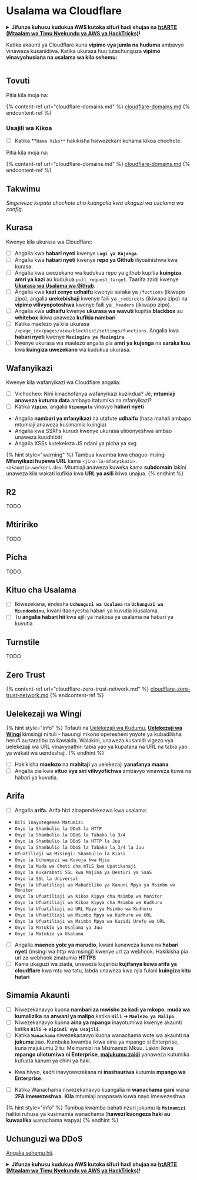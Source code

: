 # Usalama wa Cloudflare

<details>

<summary><strong>Jifunze kuhusu kudukua AWS kutoka sifuri hadi shujaa na</strong> <a href="https://training.hacktricks.xyz/courses/arte"><strong>htARTE (Mtaalam wa Timu Nyekundu ya AWS ya HackTricks)</strong></a><strong>!</strong></summary>

Njia nyingine za kusaidia HackTricks:

* Ikiwa unataka kuona **kampuni yako ikitangazwa kwenye HackTricks** au **kupakua HackTricks kwa PDF** Angalia [**MIPANGO YA USAJILI**](https://github.com/sponsors/carlospolop)!
* Pata [**swag rasmi ya PEASS & HackTricks**](https://peass.creator-spring.com)
* Gundua [**Familia ya PEASS**](https://opensea.io/collection/the-peass-family), mkusanyiko wetu wa [**NFTs**](https://opensea.io/collection/the-peass-family) ya kipekee
* **Jiunge na** 💬 [**Kikundi cha Discord**](https://discord.gg/hRep4RUj7f) au kikundi cha [**telegram**](https://t.me/peass) au **tufuate** kwenye **Twitter** 🐦 [**@hacktricks_live**](https://twitter.com/hacktricks_live)**.**
* **Shiriki mbinu zako za kudukua kwa kuwasilisha PRs kwa** [**HackTricks**](https://github.com/carlospolop/hacktricks) na [**HackTricks Cloud**](https://github.com/carlospolop/hacktricks-cloud) repos za github.

</details>

Katika akaunti ya Cloudflare kuna **vipimo vya jumla na huduma** ambavyo vinaweza kusanidiwa. Katika ukurasa huu tutachunguza **vipimo vinavyohusiana na usalama wa kila sehemu:**

<figure><img src="../../.gitbook/assets/image (85) (1).png" alt=""><figcaption></figcaption></figure>

## Tovuti

Pitia kila moja na:

{% content-ref url="cloudflare-domains.md" %}
[cloudflare-domains.md](cloudflare-domains.md)
{% endcontent-ref %}

### Usajili wa Kikoa

* [ ] Katika **`Hama Viko**` hakikisha haiwezekani kuhama kikoa chochote.

Pitia kila moja na:

{% content-ref url="cloudflare-domains.md" %}
[cloudflare-domains.md](cloudflare-domains.md)
{% endcontent-ref %}

## Takwimu

_Singeweza kupata chochote cha kuangalia kwa ukaguzi wa usalama wa config._

## Kurasa

Kwenye kila ukurasa wa Cloudflare:

* [ ] Angalia kwa **habari nyeti** kwenye **`Logi ya Kujenga`**.
* [ ] Angalia kwa **habari nyeti** kwenye **repo ya Github** iliyoainishwa kwa kurasa.
* [ ] Angalia kwa uwezekano wa kudukua repo ya github kupitia **kuingiza amri ya kazi** au kudukua `pull_request_target`. Taarifa zaidi kwenye [**Ukurasa wa Usalama wa Github**](../github-security/).
* [ ] Angalia kwa **kazi zenye udhaifu** kwenye saraka ya `/fuctions` (ikiwapo zipo), angalia **urekebishaji** kwenye faili ya `_redirects` (ikiwapo zipo) na **vipimo vilivyopotoshwa** kwenye faili ya `_headers` (ikiwapo zipo).
* [ ] Angalia kwa **udhaifu** kwenye **ukurasa wa wavuti** kupitia **blackbox** au **whitebox** ikiwa unaweza **kufikia nambari**
* [ ] Katika maelezo ya kila ukurasa `/<page_id>/pages/view/blocklist/settings/functions`. Angalia kwa **habari nyeti** kwenye **`Mazingira ya Mazingira`**.
* [ ] Kwenye ukurasa wa maelezo angalia pia **amri ya kujenga** na **saraka kuu** kwa **kuingiza uwezekano** wa kudukua ukurasa.

## **Wafanyikazi**

Kwenye kila wafanyikazi wa Cloudflare angalia:

* [ ] Vichocheo: Nini kinachofanya wafanyikazi kuzindua? Je, **mtumiaji anaweza kutuma data** ambayo itatumika na mfanyikazi?
* [ ] Katika **`Vipimo`**, angalia **`Vipengele`** vinavyo **habari nyeti**
* Angalia **nambari ya mfanyikazi** na utafute **udhaifu** (hasa mahali ambapo mtumiaji anaweza kusimamia kuingia)
* Angalia kwa SSRFs kurudi kwenye ukurasa ulioonyeshwa ambao unaweza kuudhibiti
* Angalia XSSs kutekeleza JS ndani ya picha ya svg

{% hint style="warning" %}
Tambua kwamba kwa chaguo-msingi **Mfanyikazi hupewa URL** kama `<jina-la-mfanyikazi>.<akaunti>.workers.dev`. Mtumiaji anaweza kuweka kama **subdomain** lakini unaweza kila wakati kufikia kwa **URL ya asili** ikiwa unajua.
{% endhint %}

## R2

TODO

## Mtiririko

TODO

## Picha

TODO

## Kituo cha Usalama

* [ ] Ikiwezekana, endesha **`Uchunguzi wa Usalama`** na **`Uchunguzi wa Miundombinu`**, kwani itaonyesha habari ya kuvutia kiusalama.
* [ ] Tu **angalia habari hii** kwa ajili ya makosa ya usalama na habari ya kuvutia

## Turnstile

TODO

## **Zero Trust**

{% content-ref url="cloudflare-zero-trust-network.md" %}
[cloudflare-zero-trust-network.md](cloudflare-zero-trust-network.md)
{% endcontent-ref %}

## Uelekezaji wa Wingi

{% hint style="info" %}
Tofauti na [Uelekezaji wa Kudumu](https://developers.cloudflare.com/rules/url-forwarding/dynamic-redirects/), [**Uelekezaji wa Wingi**](https://developers.cloudflare.com/rules/url-forwarding/bulk-redirects/) kimsingi ni tuli - hauungi mkono operesheni yoyote ya kubadilisha herufi au taratibu za kawaida. Walakini, unaweza kusanidi vigezo vya uelekezaji wa URL vinavyoathiri tabia yao ya kupatana na URL na tabia yao ya wakati wa uendeshaji.
{% endhint %}

* [ ] Hakikisha **maelezo** na **mahitaji** ya uelekezaji **yanafanya maana**.
* [ ] Angalia pia kwa **vituo vya siri vilivyofichwa** ambavyo vinaweza kuwa na habari ya kuvutia.

## Arifa

* [ ] Angalia **arifa.** Arifa hizi zinapendekezwa kwa usalama:
* `Bili Inayotegemea Matumizi`
* `Onyo la Shambulio la DDoS la HTTP`
* `Onyo la Shambulio la DDoS la Tabaka la 3/4`
* `Onyo la Shambulio la DDoS la HTTP la Juu`
* `Onyo la Shambulio la DDoS la Tabaka la 3/4 la Juu`
* `Ufuatiliaji wa Misingi: Shambulio la Kiasi`
* `Onyo la Uchunguzi wa Kuvuja kwa Njia`
* `Onyo la Muda wa Cheti cha mTLS kwa Upatikanaji`
* `Onyo la Kukarabati SSL kwa Majina ya Desturi ya SaaS`
* `Onyo la SSL la Universal`
* `Onyo la Ufuatiliaji wa Mabadiliko ya Kanuni Mpya ya Msimbo wa Monitor`
* `Onyo la Ufuatiliaji wa Kikoa Kipya cha Msimbo wa Monitor`
* `Onyo la Ufuatiliaji wa Kikoa Kipya cha Msimbo wa Kudhuru`
* `Onyo la Ufuatiliaji wa URL Mpya ya Msimbo wa Kudhuru`
* `Onyo la Ufuatiliaji wa Msimbo Mpya wa Kudhuru wa URL`
* `Onyo la Ufuatiliaji wa Msimbo Mpya wa Kuzidi Urefu wa URL`
* `Onyo la Matukio ya Usalama ya Juu`
* `Onyo la Matukio ya Usalama`
* [ ] Angalia **maeneo yote ya marudio**, kwani kunaweza kuwa na **habari nyeti** (msingi wa http wa msingi) kwenye url za webhook. Hakikisha pia url za webhook zinatumia **HTTPS**
* [ ] Kama ukaguzi wa ziada, unaweza kujaribu **kujifanya kuwa arifa ya cloudflare** kwa mtu wa tatu, labda unaweza kwa njia fulani **kuingiza kitu hatari**

## Simamia Akaunti

* [ ] Niwezekanavyo kuona **nambari za mwisho za kadi ya mkopo**, **muda wa kumalizika** na **anwani ya malipo** katika **`Bili` -> `Maelezo ya Malipo`**.
* [ ] Niwezekanavyo kuona **aina ya mpango** inayotumiwa kwenye akaunti katika **`Bili` -> `Vipindi vya Usajili`**.
* [ ] Katika **`Wanachama`** niwezekanavyo kuona wanachama wote wa akaunti na **jukumu** zao. Kumbuka kwamba ikiwa aina ya mpango si Enterprise, kuna majukumu 2 tu: Msimamizi na Msimamizi Mkuu. Lakini ikiwa **mpango uliotumiwa ni Enterprise**, [**majukumu zaidi**](https://developers.cloudflare.com/fundamentals/account-and-billing/account-setup/account-roles/) yanaweza kutumika kufuata kanuni ya chini ya haki.
* Kwa hivyo, kadri inavyowezekana ni **inashauriwa** kutumia **mpango wa Enterprise**.
* [ ] Katika Wanachama niwezekanavyo kuangalia ni **wanachama gani** wana **2FA imewezeshwa**. **Kila** mtumiaji anapaswa kuwa nayo imewezeshwa.

{% hint style="info" %}
Tambua kwamba bahati nzuri jukumu la **`Msimamizi`** halitoi ruhusa ya kusimamia wanachama (**hawezi kuongeza haki au kuwaalika** wanachama wapya)
{% endhint %}
## Uchunguzi wa DDoS

[Angalia sehemu hii](cloudflare-domains.md#cloudflare-ddos-protection).

<details>

<summary><strong>Jifunze kuhusu kudukua AWS kutoka sifuri hadi shujaa na</strong> <a href="https://training.hacktricks.xyz/courses/arte"><strong>htARTE (Mtaalam wa Timu Nyekundu ya AWS ya HackTricks)</strong></a><strong>!</strong></summary>

Njia nyingine za kusaidia HackTricks:

* Ikiwa unataka kuona **kampuni yako ikitangazwa kwenye HackTricks** au **kupakua HackTricks kwa muundo wa PDF** Angalia [**MIPANGO YA KUJIUNGA**](https://github.com/sponsors/carlospolop)!
* Pata [**bidhaa rasmi za PEASS & HackTricks**](https://peass.creator-spring.com)
* Gundua [**Familia ya PEASS**](https://opensea.io/collection/the-peass-family), mkusanyiko wetu wa [**NFTs**](https://opensea.io/collection/the-peass-family) ya kipekee
* **Jiunge na** 💬 [**Kikundi cha Discord**](https://discord.gg/hRep4RUj7f) au [**kikundi cha telegram**](https://t.me/peass) au **tufuate** kwenye **Twitter** 🐦 [**@hacktricks_live**](https://twitter.com/hacktricks_live)**.**
* **Shiriki mbinu zako za kudukua kwa kuwasilisha PRs kwa** [**HackTricks**](https://github.com/carlospolop/hacktricks) na [**HackTricks Cloud**](https://github.com/carlospolop/hacktricks-cloud) repos za github.

</details>
